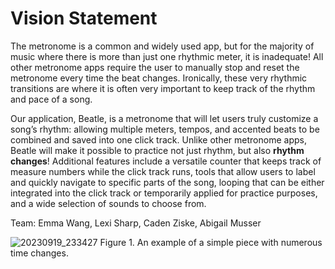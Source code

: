 # Vision Statement

The metronome is a common and widely used app, but for the majority of music where there is more than just one rhythmic meter, it is inadequate! All other metronome apps require the user to manually stop and reset the metronome every time the beat changes. Ironically, these very rhythmic transitions are where it is often very important to keep track of the rhythm and pace of a song. 

Our application, Beatle, is a metronome that will let users truly customize a song’s rhythm: allowing multiple meters, tempos, and accented beats to be combined and saved into one click track. Unlike other metronome apps, Beatle will make it possible to practice not just rhythm, but also **rhythm changes**! Additional features include a versatile counter that keeps track of measure numbers while the click track runs, tools that allow users to label and quickly navigate to specific parts of the song, looping that can be either integrated into the click track or temporarily applied for practice purposes, and a wide selection of sounds to choose from.

Team: Emma Wang, Lexi Sharp, Caden Ziske, Abigail Musser

![20230919_233427](https://github.com/calvin-cs262-FA23-teamD/Project/assets/113713028/ed265d2c-0761-44a6-8651-8565c25d166a)
Figure 1. An example of a simple piece with numerous time changes.
